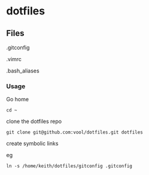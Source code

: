 # dotfiles

## Files

.gitconfig

.vimrc

.bash_aliases

###  Usage

Go home

``cd ~``

clone the dotfiles repo

``git clone git@github.com:vool/dotfiles.git dotfiles``

create symbolic links 

eg

``ln -s /home/keith/dotfiles/gitconfig .gitconfig``


